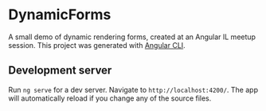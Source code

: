 # DynamicForms
A small demo of dynamic rendering forms, created at an Angular IL meetup session. 
This project was generated with [Angular CLI](https://github.com/angular/angular-cli).

## Development server
Run `ng serve` for a dev server. Navigate to `http://localhost:4200/`. The app will automatically reload if you change any of the source files.
